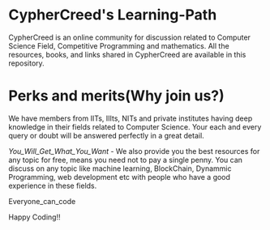 # CypherCreed's Learning-Path
CypherCreed is an online community for discussion related to Computer Science Field, Competitive Programming and mathematics. All the resources, books, and links shared in CypherCreed are available in this repository.

# Perks and merits(Why join us?)
We have members from IITs, IIIts, NITs and private institutes having deep knowledge in their fields related to Computer Science. Your each and every query or doubt will be answered perfectly in a great detail. 

<i>You_Will_Get_What_You_Want</i> - We also provide you the best resources for any topic for free, means you need not to pay a single penny. You can discuss on any topic like machine learning, BlockChain, Dynammic Programming, web development etc with people who have a good experience in these fields. 

Everyone_can_code

Happy Coding!!
